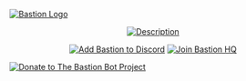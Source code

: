 [![Bastion Logo](https://nexus.traction.one/images/bastion/logos/logotype.svg)](https://bastion.traction.one 'The Bastion Bot')

<div align='center'>

[![Description](https://i.imgur.com/ZzNUzIg.png)](https://bastion.traction.one/commands 'Bastion Commands')

</div>

<div align='center'>

[![Add Bastion to Discord](https://i.imgur.com/RMXPGk9.png)](https://bastion.traction.one/add 'Add Bastion to Discord')
[![Join Bastion HQ](https://i.imgur.com/RiwFUY6.png)](https://discord.gg/fzx8fkt 'Join Bastion HQ')

</div>

<div alight='center'>

[![Donate to The Bastion Bot Project](https://i.imgur.com/0vm6T8t.png)](https://bastion.traction.one/donate 'Support the development of The Bastion Bot Project')

</div>
